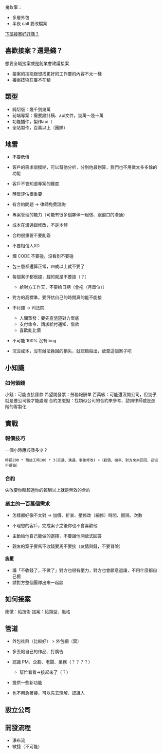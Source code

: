 鬼故事：
- 多層外包
- 半夜 call 要改檔案


[下班接案好好賺？](https://hackmd.io/8W4IHr_gTpKSxhuezCiIJA)

## 喜歡接案？還是錢？
想要全職接案或是創業會建議接案
- 接案的技能跟想找更好的工作要的內容不太一樣
- 接案技術在廣不在精



## 類型
- 純切版：幾千到幾萬
- 前端專案：需要設計稿、api文件，幾萬～幾十萬
- 功能插件，製作api（
- 全站製作，百萬以上（團隊）

## 地雷
- 不要低價
- 客戶的需求很模糊，可以幫他分析，分到他最划算，我們也不用做太多多餘的功能
- 客戶不會知道專案的難度
- 時辰評估很重要
- 有合約問題 → 律師免費諮詢
- 專案管理的能力（可能有很多個夥伴一起做、跟窗口的溝通）

- 成本在溝通跟修改，不是本體
- 合約很重要不要亂簽
- 不要相信人XD
- 爛 CODE 不要碰，沒看到不要碰
- 包三層都還算正常，四成以上就不要了
- 每個案子都很趕，趕的就是不要接（？）
	- 給對方工作天，不要給日期（會拖（月單位））
- 對方的高標準，要評估自己的時間真的能不能接
- 不付錢 → 司法院
	- 人間蒸發：要先[查清楚](https://law.judicial.gov.tw/FJUD/default.aspx)對方案底
	- 支付命令、請求給付通知、借款
	- 喜歡亂比價
- 不可能 100% 沒有 bug
- 沉沒成本，沒有辦法挽回的損失，就認賠殺出，放棄這個案子吧

## 小知識
### 如何領錢
小錢：可能直接匯款
希望開發票：勞務報酬單
百萬級：可能還沒開公司，但幾乎就是要公司級才能處理
合約怎麼擬：找類似公司的合約來參考、諮詢律師或是進階的客製化

## 實戰
### 報價技巧
一個小時應該賺多少？
```
時薪200 * 預估工時100 * 3(交通、溝通、事後修改) +（殺價、機車、對方來來回回、妥協不妥協）
```
### 合約
失敗要你賠超過你的報酬以上就是無效的合約
### 業主的一百萬個需求
- 怎樣都好像不太對 → 加價、折衷、壓修改（細修）時間、間隔、次數
- 不理想的客戶，完成案子之後你也不會喜歡他

- 主動給他自己能做的選擇，不要讓他開放式回答
- 親友的案子要馬不收錢要馬不要接（友情與錢，不要冒險）
#### 施壓
- 講「不收錢了，不做了」對方也很有壓力，對方也會願意退讓，不用什麼都自己揹
- 請對方整個團隊出來一起談

## 如何接案
應徵：給技術
接案：給類型、風格


## 管道
- 外包社群（比較好） > 外包網（雷）
- 多丟點自己的作品、打廣告
- 認識 PM、企劃、老闆、業務（？？？？）
	- 幫忙看看→接起來了（？）
- 提供一些新功能

- 也不用急著接，可以先去理解、認識人

## 設立公司

## 開發流程
- 瀑布流
- 敏捷（不可能）
